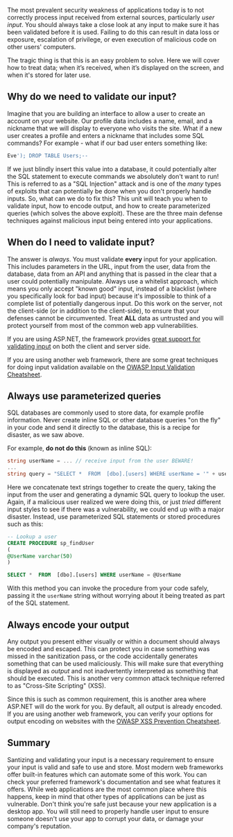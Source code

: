 The most prevalent security weakness of applications today is to not correctly process input received from external sources, particularly _user input_. You should always take a close look at any input to make sure it has been validated before it is used. Failing to do this can result in data loss or exposure, escalation of privilege, or even execution of malicious code on other users' computers.

The tragic thing is that this is an easy problem to solve. Here we will cover how to treat data; when it’s received, when it’s displayed on the screen, and when it's stored for later use.

## Why do we need to validate our input?

Imagine that you are building an interface to allow a user to create an account on your website. Our profile data includes a name, email, and a nickname that we will display to everyone who visits the site. What if a new user creates a profile and enters a nickname that includes some SQL commands? For example - what if our bad user enters something like:

```sql
Eve'); DROP TABLE Users;--
```

If we just blindly insert this value into a database, it could potentially alter the SQL statement to execute commands we absolutely don't want to run! This is referred to as a "SQL Injection" attack and is one of the _many_ types of exploits that can potentially be done when you don't properly handle inputs. So, what can we do to fix this? This unit will teach you when to validate input, how to encode output, and how to create parameterized queries (which solves the above exploit). These are the three main defense techniques against malicious input being entered into your applications.

## When do I need to validate input?

The answer is _always_. You must validate **every** input for your application. This includes parameters in the URL, input from the user, data from the database, data from an API and anything that is passed in the clear that a user could potentially manipulate. Always use a whitelist approach, which means you only accept "known good" input, instead of a blacklist (where you specifically look for bad input) because it's impossible to think of a complete list of potentially dangerous input.  Do this work on the server, not the client-side (or in addition to the client-side), to ensure that your defenses cannot be circumvented. Treat **ALL** data as untrusted and you will protect yourself from most of the common web app vulnerabilities.

If you are using ASP.NET, the framework provides [great support for validating input](https://docs.microsoft.com/aspnet/web-pages/overview/ui-layouts-and-themes/validating-user-input-in-aspnet-web-pages-sites) on both the client and server side.

If you are using another web framework, there are some great techniques for doing input validation available on the [OWASP Input Validation Cheatsheet](https://www.owasp.org/index.php/Input_Validation_Cheat_Sheet).


## Always use parameterized queries

SQL databases are commonly used to store data, for example profile information.  Never create inline SQL or other database queries "on the fly" in your code and send it directly to the database, this is a recipe for disaster, as we saw above.

For example, **do not do this** (known as inline SQL):

```csharp
string userName = ... // receive input from the user BEWARE!
...
string query = "SELECT *  FROM  [dbo].[users] WHERE userName = '" + userName + "'";
```

Here we concatenate text strings together to create the query, taking the input from the user and generating a dynamic SQL query to lookup the user. Again, if a malicious user realized we were doing this, or just _tried_ different input styles to see if there was a vulnerability, we could end up with a major disaster. Instead, use parameterized SQL statements or stored procedures such as this:

```sql
-- Lookup a user
CREATE PROCEDURE sp_findUser
(
@UserName varchar(50)
)

SELECT *  FROM  [dbo].[users] WHERE userName = @UserName
```

With this method you can invoke the procedure from your code safely, passing it the `userName` string without worrying about it being treated as part of the SQL statement.

## Always encode your output

Any output you present either visually or within a document should always be encoded and escaped. This can protect you in case something was missed in the sanitization pass, or the code accidentally generates something that can be used maliciously. This will make sure that everything is displayed as _output_ and not inadvertently interpreted as something that should be executed. This is another very common attack technique referred to as "Cross-Site Scripting" (XSS).

Since this is such as common requirement, this is another area where ASP.NET will do the work for you. By default, all output is already encoded. If you are using another web framework, you can verify your options for output encoding on websites with the [OWASP XSS Prevention Cheatsheet](https://www.owasp.org/index.php/XSS_(Cross_Site_Scripting)_Prevention_Cheat_Sheet).

## Summary

Santizing and validating your input is a necessary requirement to ensure your input is valid and safe to use and store. Most modern web frameworks offer built-in features which can automate some of this work. You can check your preferred framework's documentation and see what features it offers. While web applications are the most common place where this happens, keep in mind that other types of applications can be just as vulnerable. Don't think you're safe just because your new application is a desktop app. You will still need to properly handle user input to ensure someone doesn't use your app to corrupt your data, or damage your company's reputation.